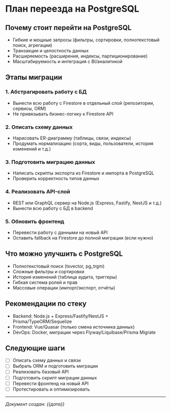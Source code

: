 # План переезда на PostgreSQL

## Почему стоит перейти на PostgreSQL

- Гибкие и мощные запросы (фильтры, сортировки, полнотекстовый поиск, агрегации)
- Транзакции и целостность данных
- Расширяемость (расширения, индексы, партиционирование)
- Масштабируемость и интеграция с BI/аналитикой

## Этапы миграции

### 1. Абстрагировать работу с БД

- Вынести всю работу с Firestore в отдельный слой (репозитории, сервисы, ORM)
- Не привязывать бизнес-логику к Firestore API

### 2. Описать схему данных

- Нарисовать ER-диаграмму (таблицы, связи, индексы)
- Продумать нормализацию (сорта, виды, пользователи, история изменений и т.д.)

### 3. Подготовить миграцию данных

- Написать скрипты экспорта из Firestore и импорта в PostgreSQL
- Проверить корректность типов данных

### 4. Реализовать API-слой

- REST или GraphQL сервер на Node.js (Express, Fastify, NestJS и т.д.)
- Вынести всю работу с БД в backend

### 5. Обновить фронтенд

- Перевести работу с данными на новый API
- Оставить fallback на Firestore до полной миграции (если нужно)

## Что можно улучшить с PostgreSQL

- Полнотекстовый поиск (tsvector, pg_trgm)
- Сложные фильтры и сортировки
- История изменений (таблица аудита, триггеры)
- Гибкая система ролей и прав
- Массовые операции (импорт/экспорт, отчёты)

## Рекомендации по стеку

- Backend: Node.js + Express/Fastify/NestJS + Prisma/TypeORM/Sequelize
- Frontend: Vue/Quasar (только смена источника данных)
- DevOps: Docker, миграции через Flyway/Liquibase/Prisma Migrate

## Следующие шаги

- [ ] Описать схему данных и связи
- [ ] Выбрать ORM и подготовить миграции
- [ ] Реализовать базовый API
- [ ] Подготовить скрипт миграции данных
- [ ] Перевести фронтенд на новый API
- [ ] Протестировать и оптимизировать

---

_Документ создан: {{дата}}_
